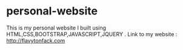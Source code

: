 # personal-website
This is my personal website I built using HTML,CSS,BOOTSTRAP,JAVASCRIPT,JQUERY . Link to my website : http://flavytonfack.com
